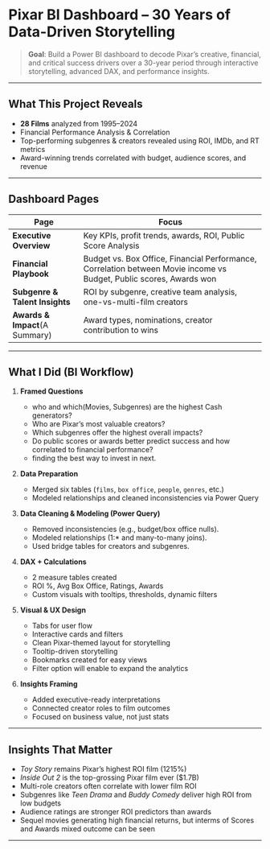 
# Pixar BI Dashboard – 30 Years of Data-Driven Storytelling

> **Goal**: Build a Power BI dashboard to decode Pixar’s creative, financial, and critical success drivers over a 30-year period through interactive storytelling, advanced DAX, and performance insights.

---

##  What This Project Reveals

- **28 Films** analyzed from 1995–2024  
- Financial Performance Analysis & Correlation 
- Top-performing subgenres & creators revealed using ROI, IMDb, and RT metrics  
- Award-winning trends correlated with budget, audience scores, and revenue

---

##  Dashboard Pages

| Page | Focus |
|------|-------|
| **Executive Overview** | Key KPIs, profit trends, awards, ROI, Public Score Analysis |
| **Financial Playbook** | Budget vs. Box Office, Financial Performance, Correlation between Movie income vs Budget, Public scores, Awards won |
| **Subgenre & Talent Insights** | ROI by subgenre, creative team analysis, one-vs-multi-film creators |
| **Awards & Impact**(A Summary) | Award types, nominations, creator contribution to wins |


---

##  What I Did (BI Workflow)

1. **Framed Questions**  
   - who and which(Movies, Subgenres) are the highest Cash generators?
   - Who are Pixar’s most valuable creators?  
   - Which subgenres offer the highest overall impacts?  
   - Do public scores or awards better predict success and how correlated to financial performance?
   - finding the best way to invest in next.

2. **Data Preparation**  
   - Merged six tables (`films`, `box office`, `people`, `genres`, etc.)  
   - Modeled relationships and cleaned inconsistencies via Power Query
     
3. **Data Cleaning & Modeling (Power Query)**
   - Removed inconsistencies (e.g., budget/box office nulls).
   - Modeled relationships (1:* and many-to-many joins).
   - Used bridge tables for creators and subgenres.

3. **DAX + Calculations**  
   - 2 measure tables created 
   - ROI %, Avg Box Office, Ratings, Awards  
   - Custom visuals with tooltips, thresholds, dynamic filters

4. **Visual & UX Design**  
   - Tabs for user flow  
   - Interactive cards and filters  
   - Clean Pixar-themed layout for storytelling
   - Tooltip-driven storytelling
   - Bookmarks created for easy views
   - Filter option will enable to expand the analytics

5. **Insights Framing**  
   - Added executive-ready interpretations  
   - Connected creator roles to film outcomes  
   - Focused on business value, not just stats

---

##  Insights That Matter

- *Toy Story* remains Pixar’s highest ROI film (1215%)  
- *Inside Out 2* is the top-grossing Pixar film ever ($1.7B)  
- Multi-role creators often correlate with lower film ROI  
- Subgenres like *Teen Drama* and *Buddy Comedy* deliver high ROI from low budgets  
- Audience ratings are stronger ROI predictors than awards
- Sequel movies generating high financial returns, but interms of Scores and Awards mixed outcome can be seen

---
